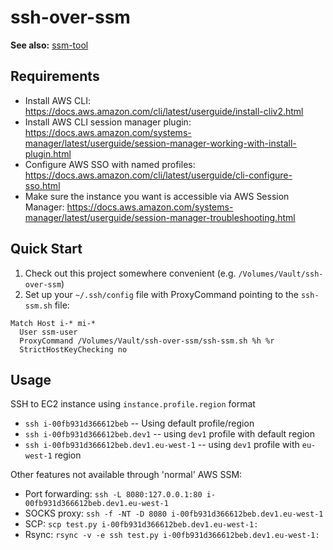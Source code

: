 # ssh-over-ssm
**See also:** [ssm-tool](https://github.com/elpy1/ssm-tool)

## Requirements
* Install AWS CLI: https://docs.aws.amazon.com/cli/latest/userguide/install-cliv2.html
* Install AWS CLI session manager plugin: https://docs.aws.amazon.com/systems-manager/latest/userguide/session-manager-working-with-install-plugin.html
* Configure AWS SSO with named profiles: https://docs.aws.amazon.com/cli/latest/userguide/cli-configure-sso.html
* Make sure the instance you want is accessible via AWS Session Manager: https://docs.aws.amazon.com/systems-manager/latest/userguide/session-manager-troubleshooting.html

## Quick Start
1. Check out this project somewhere convenient (e.g. `/Volumes/Vault/ssh-over-ssm`)
2. Set up your `~/.ssh/config` file with ProxyCommand pointing to the `ssh-ssm.sh` file:
```
Match Host i-* mi-*
  User ssm-user
  ProxyCommand /Volumes/Vault/ssh-over-ssm/ssh-ssm.sh %h %r
  StrictHostKeyChecking no
```

## Usage 
SSH to EC2 instance using `instance.profile.region` format
* `ssh i-00fb931d366612beb` --  Using default profile/region
* `ssh i-00fb931d366612beb.dev1` -- using `dev1` profile with default region
* `ssh i-00fb931d366612beb.dev1.eu-west-1` -- using `dev1` profile with `eu-west-1` region

Other features not available through 'normal' AWS SSM:
* Port forwarding: `ssh -L 8080:127.0.0.1:80 i-00fb931d366612beb.dev1.eu-west-1`
* SOCKS proxy: `ssh -f -NT -D 8080 i-00fb931d366612beb.dev1.eu-west-1`
* SCP: `scp test.py i-00fb931d366612beb.dev1.eu-west-1:`
* Rsync: `rsync -v -e ssh test.py i-00fb931d366612beb.dev1.eu-west-1:`
